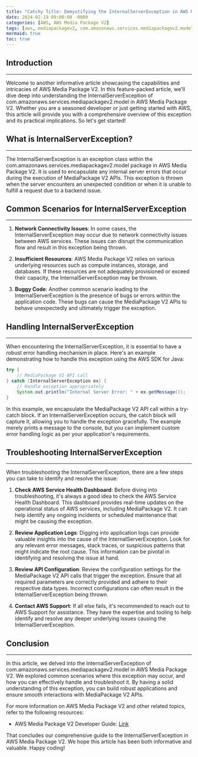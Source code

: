 ```yaml
---
title: "Catchy Title: Demystifying the InternalServerException in AWS Media Package V2"
date: 2024-02-19 09:00:00 -0000
categories: [AWS, AWS Media Package V2]
tags: [aws, mediapackagev2, com.amazonaws.services.mediapackagev2.model]
mermaid: true
toc: true
---
```



## Introduction
-------------------------------------

Welcome to another informative article showcasing the capabilities and intricacies of AWS Media Package V2. In this feature-packed article, we'll dive deep into understanding the InternalServerException of com.amazonaws.services.mediapackagev2.model in AWS Media Package V2. Whether you are a seasoned developer or just getting started with AWS, this article will provide you with a comprehensive overview of this exception and its practical implications. So let's get started!

## What is InternalServerException?
-------------------------------------------------------

The InternalServerException is an exception class within the com.amazonaws.services.mediapackagev2.model package in AWS Media Package V2. It is used to encapsulate any internal server errors that occur during the execution of MediaPackage V2 APIs. This exception is thrown when the server encounters an unexpected condition or when it is unable to fulfill a request due to a backend issue. 

## Common Scenarios for InternalServerException
------------------------------------------------------

1. **Network Connectivity Issues**: In some cases, the InternalServerException may occur due to network connectivity issues between AWS services. These issues can disrupt the communication flow and result in this exception being thrown.

2. **Insufficient Resources**: AWS Media Package V2 relies on various underlying resources such as compute instances, storage, and databases. If these resources are not adequately provisioned or exceed their capacity, the InternalServerException may be thrown.

3. **Buggy Code**: Another common scenario leading to the InternalServerException is the presence of bugs or errors within the application code. These bugs can cause the MediaPackage V2 APIs to behave unexpectedly and ultimately trigger the exception.

## Handling InternalServerException
-----------------------------------------------

When encountering the InternalServerException, it is essential to have a robust error handling mechanism in place. Here's an example demonstrating how to handle this exception using the AWS SDK for Java:

```java
try {
    // MediaPackage V2 API call
} catch (InternalServerException ex) {
    // Handle exception appropriately
    System.out.println("Internal Server Error: " + ex.getMessage());
}
```

In this example, we encapsulate the MediaPackage V2 API call within a try-catch block. If an InternalServerException occurs, the catch block will capture it, allowing you to handle the exception gracefully. The example merely prints a message to the console, but you can implement custom error handling logic as per your application's requirements.

## Troubleshooting InternalServerException
--------------------------------------------------------

When troubleshooting the InternalServerException, there are a few steps you can take to identify and resolve the issue:

1. **Check AWS Service Health Dashboard**: Before diving into troubleshooting, it's always a good idea to check the AWS Service Health Dashboard. This dashboard provides real-time updates on the operational status of AWS services, including MediaPackage V2. It can help identify any ongoing incidents or scheduled maintenance that might be causing the exception.

2. **Review Application Logs**: Digging into application logs can provide valuable insights into the cause of the InternalServerException. Look for any relevant error messages, stack traces, or suspicious patterns that might indicate the root cause. This information can be pivotal in identifying and resolving the issue at hand.

3. **Review API Configuration**: Review the configuration settings for the MediaPackage V2 API calls that trigger the exception. Ensure that all required parameters are correctly provided and adhere to their respective data types. Incorrect configurations can often result in the InternalServerException being thrown.

4. **Contact AWS Support**: If all else fails, it's recommended to reach out to AWS Support for assistance. They have the expertise and tooling to help identify and resolve any deeper underlying issues causing the InternalServerException.

## Conclusion
------------------------------------

In this article, we delved into the InternalServerException of com.amazonaws.services.mediapackagev2.model in AWS Media Package V2. We explored common scenarios where this exception may occur, and how you can effectively handle and troubleshoot it. By having a solid understanding of this exception, you can build robust applications and ensure smooth interactions with MediaPackage V2 APIs.

For more information on AWS Media Package V2 and other related topics, refer to the following resources:

- AWS Media Package V2 Developer Guide: [Link](https://docs.aws.amazon.com/mediapackage/latest/ug/mediapackage-vod.html)

That concludes our comprehensive guide to the InternalServerException in AWS Media Package V2. We hope this article has been both informative and valuable. Happy coding!